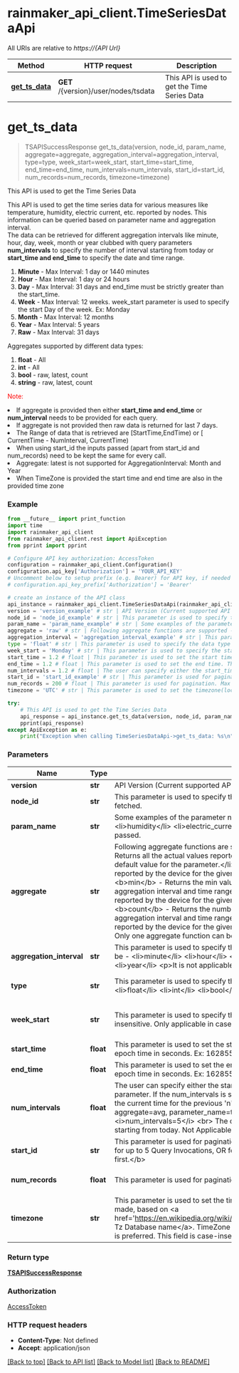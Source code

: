 # rainmaker_api_client.TimeSeriesDataApi

All URIs are relative to *https://{API Url}*

Method | HTTP request | Description
------------- | ------------- | -------------
[**get_ts_data**](TimeSeriesDataApi.md#get_ts_data) | **GET** /{version}/user/nodes/tsdata | This API is used to get the Time Series Data

# **get_ts_data**
> TSAPISuccessResponse get_ts_data(version, node_id, param_name, aggregate=aggregate, aggregation_interval=aggregation_interval, type=type, week_start=week_start, start_time=start_time, end_time=end_time, num_intervals=num_intervals, start_id=start_id, num_records=num_records, timezone=timezone)

This API is used to get the Time Series Data

<p>This API is used to get the time series data for various measures like temperature, humidity, electric current, etc. reported by nodes. This information can be queried based on parameter name and aggregation interval. <br>The data can be retrieved for different aggregation intervals like minute, hour, day, week, month or year clubbed with query parameters <b>num_intervals</b> to specify the number of interval starting from today or <b>start_time and end_time</b> to specify the date and time range. <ol> <li><b>Minute</b> - Max Interval: 1 day or 1440 minutes</li> <li><b>Hour</b> - Max Interval: 1 day or 24 hours</li> <li><b>Day</b> - Max Interval: 31 days and end_time must be strictly greater than the start_time.</li> <li><b>Week</b> - Max Interval: 12 weeks. week_start parameter is used to specify the start Day of the week. Ex: Monday</li> <li><b>Month</b> - Max Interval: 12 months</li> <li><b>Year</b> - Max Interval: 5 years</li> <li><b>Raw</b> - Max Interval: 31 days</li> </ol></p> <p>Aggregates supported by different data types: <ol> <li><b>float</b> - All</li> <li><b>int</b> - All</li> <li><b>bool</b> - raw, latest, count</li> <li><b>string</b> - raw, latest, count</li> </ol></p> <p><font color='red'>Note: </font> <li>If aggregate is provided then either <b>start_time and end_time</b> or <b>num_interval</b> needs to be provided for each query.</li> <li>If aggregate is not provided then raw data is returned for last 7 days.</li> <li>The Range of data that is retrieved are [StartTime,EndTime) or [ CurrentTime - NumInterval, CurrentTime)</li> <li>When using start_id the inputs passed (apart from start_id and num_records) need to be kept the same for every call.</li> <li>Aggregate: latest is not supported for AggregationInterval: Month and Year</li> <li>When TimeZone is provided the start time and end time are also in the provided time zone</li> </p>

### Example
```python
from __future__ import print_function
import time
import rainmaker_api_client
from rainmaker_api_client.rest import ApiException
from pprint import pprint

# Configure API key authorization: AccessToken
configuration = rainmaker_api_client.Configuration()
configuration.api_key['Authorization'] = 'YOUR_API_KEY'
# Uncomment below to setup prefix (e.g. Bearer) for API key, if needed
# configuration.api_key_prefix['Authorization'] = 'Bearer'

# create an instance of the API class
api_instance = rainmaker_api_client.TimeSeriesDataApi(rainmaker_api_client.ApiClient(configuration))
version = 'version_example' # str | API Version (Current supported API Version is 'v1')
node_id = 'node_id_example' # str | This parameter is used to specify the node ID for which measures needs to be fetched.
param_name = 'param_name_example' # str | Some examples of the parameter names are - <li>temperature</li> <li>humidity</li> <li>electric_current</li> A single valid measure need to be passed.
aggregate = 'raw' # str | Following aggregate functions are supported - (To be changed) <li><b>raw</b> - Returns all the actual values reported by device in given time range. This is the default value for the parameter.</li> <li><b>latest</b> - Returns the last entry reported by the device for the given aggregation interval and time range</li> <li><b>min</b> - Returns the min value reported by the device for the given aggregation interval and time range</li> <li><b>max</b> - Returns the max value reported by the device for the given aggregation interval and time range</li> <li><b>count</b> - Returns the number of values reported by the device for the given aggregation interval and time range</li> <li><b>avg</b> - Returns the avg values reported by the device for the given aggregation interval and time range</li> <br> Only one aggregate function can be specified at a time. (optional) (default to raw)
aggregation_interval = 'aggregation_interval_example' # str | This parameter is used to specify the aggregation interval for the params. They can be - <li>minute</li> <li>hour</li> <li>day</li> <li>week</li> <li>month</li> <li>year</li> <p>It is not applicable when aggregate is passed as raw.</p> (optional)
type = 'float' # str | This parameter is used to specify the data type of the param. They can be - <li>float</li> <li>int</li> <li>bool</li> <li>string</li> (optional) (default to float)
week_start = 'Monday' # str | This parameter is used to specify the start day of the week. This field is case insensitive. Only applicable in cases were the time_interval value is <b>week</b>. (optional) (default to Monday)
start_time = 1.2 # float | This parameter is used to set the start time. The expected Format for start time is epoch time in seconds. Ex: 1628557200 (optional)
end_time = 1.2 # float | This parameter is used to set the end time. The expected Format for end_date is epoch time in seconds. Ex: 1628557200 (optional)
num_intervals = 1.2 # float | The user can specify either the start_time and end_time or num_intervals parameter. If the num_intervals is specified, then the API will fetch the data from the current time for the previous 'n' intervals. <p>i.e <br> If <i>time_interval=day, aggregate=avg, parameter_name=temperature , device_id=1234</i> <br> <i>num_intervals=5</i> <br> The output would have data for previous 5 days starting from today. Not Applicable for Aggregate=Raw.</p> (optional)
start_id = 'start_id_example' # str | This parameter is used for pagination. <br><b>The pagination token can be used for up to 5 Query Invocations, OR for a duration of up to 1 hour whichever comes first.</b> (optional)
num_records = 200 # float | This parameter is used for pagination. Max Value = 200 (optional) (default to 200)
timezone = 'UTC' # str | This parameter is used to set the timezone(location) from where the query is made, based on <a href='https://en.wikipedia.org/wiki/List_of_tz_database_time_zones'>IANA Tz Database name</a>. TimeZone can also be provided like EST but location name is preferred. This field is case-insensitive. (optional) (default to UTC)

try:
    # This API is used to get the Time Series Data
    api_response = api_instance.get_ts_data(version, node_id, param_name, aggregate=aggregate, aggregation_interval=aggregation_interval, type=type, week_start=week_start, start_time=start_time, end_time=end_time, num_intervals=num_intervals, start_id=start_id, num_records=num_records, timezone=timezone)
    pprint(api_response)
except ApiException as e:
    print("Exception when calling TimeSeriesDataApi->get_ts_data: %s\n" % e)
```

### Parameters

Name | Type | Description  | Notes
------------- | ------------- | ------------- | -------------
 **version** | **str**| API Version (Current supported API Version is &#x27;v1&#x27;) | 
 **node_id** | **str**| This parameter is used to specify the node ID for which measures needs to be fetched. | 
 **param_name** | **str**| Some examples of the parameter names are - &lt;li&gt;temperature&lt;/li&gt; &lt;li&gt;humidity&lt;/li&gt; &lt;li&gt;electric_current&lt;/li&gt; A single valid measure need to be passed. | 
 **aggregate** | **str**| Following aggregate functions are supported - (To be changed) &lt;li&gt;&lt;b&gt;raw&lt;/b&gt; - Returns all the actual values reported by device in given time range. This is the default value for the parameter.&lt;/li&gt; &lt;li&gt;&lt;b&gt;latest&lt;/b&gt; - Returns the last entry reported by the device for the given aggregation interval and time range&lt;/li&gt; &lt;li&gt;&lt;b&gt;min&lt;/b&gt; - Returns the min value reported by the device for the given aggregation interval and time range&lt;/li&gt; &lt;li&gt;&lt;b&gt;max&lt;/b&gt; - Returns the max value reported by the device for the given aggregation interval and time range&lt;/li&gt; &lt;li&gt;&lt;b&gt;count&lt;/b&gt; - Returns the number of values reported by the device for the given aggregation interval and time range&lt;/li&gt; &lt;li&gt;&lt;b&gt;avg&lt;/b&gt; - Returns the avg values reported by the device for the given aggregation interval and time range&lt;/li&gt; &lt;br&gt; Only one aggregate function can be specified at a time. | [optional] [default to raw]
 **aggregation_interval** | **str**| This parameter is used to specify the aggregation interval for the params. They can be - &lt;li&gt;minute&lt;/li&gt; &lt;li&gt;hour&lt;/li&gt; &lt;li&gt;day&lt;/li&gt; &lt;li&gt;week&lt;/li&gt; &lt;li&gt;month&lt;/li&gt; &lt;li&gt;year&lt;/li&gt; &lt;p&gt;It is not applicable when aggregate is passed as raw.&lt;/p&gt; | [optional] 
 **type** | **str**| This parameter is used to specify the data type of the param. They can be - &lt;li&gt;float&lt;/li&gt; &lt;li&gt;int&lt;/li&gt; &lt;li&gt;bool&lt;/li&gt; &lt;li&gt;string&lt;/li&gt; | [optional] [default to float]
 **week_start** | **str**| This parameter is used to specify the start day of the week. This field is case insensitive. Only applicable in cases were the time_interval value is &lt;b&gt;week&lt;/b&gt;. | [optional] [default to Monday]
 **start_time** | **float**| This parameter is used to set the start time. The expected Format for start time is epoch time in seconds. Ex: 1628557200 | [optional] 
 **end_time** | **float**| This parameter is used to set the end time. The expected Format for end_date is epoch time in seconds. Ex: 1628557200 | [optional] 
 **num_intervals** | **float**| The user can specify either the start_time and end_time or num_intervals parameter. If the num_intervals is specified, then the API will fetch the data from the current time for the previous &#x27;n&#x27; intervals. &lt;p&gt;i.e &lt;br&gt; If &lt;i&gt;time_interval&#x3D;day, aggregate&#x3D;avg, parameter_name&#x3D;temperature , device_id&#x3D;1234&lt;/i&gt; &lt;br&gt; &lt;i&gt;num_intervals&#x3D;5&lt;/i&gt; &lt;br&gt; The output would have data for previous 5 days starting from today. Not Applicable for Aggregate&#x3D;Raw.&lt;/p&gt; | [optional] 
 **start_id** | **str**| This parameter is used for pagination. &lt;br&gt;&lt;b&gt;The pagination token can be used for up to 5 Query Invocations, OR for a duration of up to 1 hour whichever comes first.&lt;/b&gt; | [optional] 
 **num_records** | **float**| This parameter is used for pagination. Max Value &#x3D; 200 | [optional] [default to 200]
 **timezone** | **str**| This parameter is used to set the timezone(location) from where the query is made, based on &lt;a href&#x3D;&#x27;https://en.wikipedia.org/wiki/List_of_tz_database_time_zones&#x27;&gt;IANA Tz Database name&lt;/a&gt;. TimeZone can also be provided like EST but location name is preferred. This field is case-insensitive. | [optional] [default to UTC]

### Return type

[**TSAPISuccessResponse**](TSAPISuccessResponse.md)

### Authorization

[AccessToken](../README.md#AccessToken)

### HTTP request headers

 - **Content-Type**: Not defined
 - **Accept**: application/json

[[Back to top]](#) [[Back to API list]](../README.md#documentation-for-api-endpoints) [[Back to Model list]](../README.md#documentation-for-models) [[Back to README]](../README.md)

